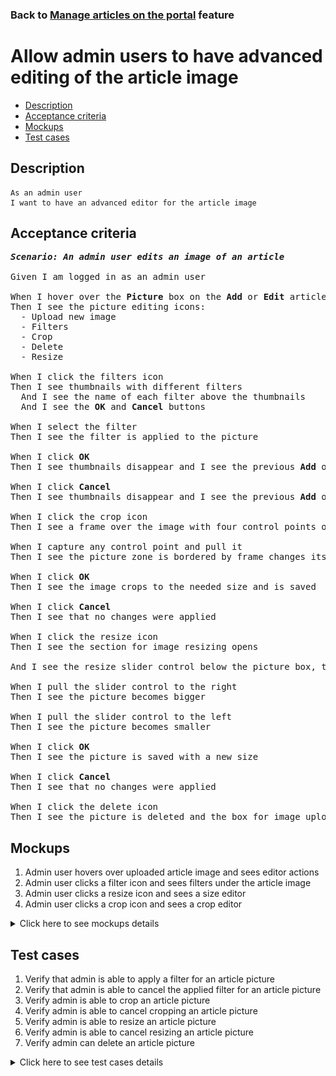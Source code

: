 ### Back to [Manage articles on the portal](../../) feature

# Allow admin users to have advanced editing of the article image

- [Description](#description)
- [Acceptance criteria](#acceptance-criteria)
- [Mockups](#mockups)
- [Test cases](#test-cases)

## Description

    As an admin user
    I want to have an advanced editor for the article image

## Acceptance criteria

<pre>
<b><i>Scenario: An admin user edits an image of an article</i></b>

Given I am logged in as an admin user

When I hover over the <b>Picture</b> box on the <b>Add</b> or <b>Edit</b> article page
Then I see the picture editing icons:
  - Upload new image
  - Filters
  - Crop
  - Delete
  - Resize

When I click the filters icon
Then I see thumbnails with different filters
  And I see the name of each filter above the thumbnails
  And I see the <b>OK</b> and <b>Cancel</b> buttons

When I select the filter
Then I see the filter is applied to the picture

When I click <b>OK</b>
Then I see thumbnails disappear and I see the previous <b>Add</b> or <b>Edit</b> article page with the edited image

When I click <b>Cancel</b>
Then I see thumbnails disappear and I see the previous <b>Add</b> or <b>Edit</b> article page without changes

When I click the crop icon
Then I see a frame over the image with four control points on each corner of the frame to edit the size in two dimensions. The image outside this frame is covered with a half-transparent overlay

When I capture any control point and pull it
Then I see the picture zone is bordered by frame changes its size

When I click <b>OK</b>
Then I see the image crops to the needed size and is saved

When I click <b>Cancel</b>
Then I see that no changes were applied

When I click the resize icon
Then I see the section for image resizing opens

And I see the resize slider control below the picture box, the <b>Cancel</b> and <b>OK</b> buttons on the right below the picture, and the resize slider control with the small image icon on the left and the bigger image icon on the right

When I pull the slider control to the right
Then I see the picture becomes bigger

When I pull the slider control to the left
Then I see the picture becomes smaller

When I click <b>OK</b>
Then I see the picture is saved with a new size

When I click <b>Cancel</b>
Then I see that no changes were applied

When I click the delete icon
Then I see the picture is deleted and the box for image upload appears
</pre>

## Mockups

1. Admin user hovers over uploaded article image and sees editor actions
2. Admin user clicks a filter icon and sees filters under the article image
3. Admin user clicks a resize icon and sees a size editor
4. Admin user clicks a crop icon and sees a crop editor

<details>
  <summary>Click here to see mockups details</summary>

**1. Admin user hovers over uploaded article image and sees editor actions:**

![Admin user hovers over uploaded article image and sees editor actions](/sports_hub_portal/web_application_features/manage_articles/images/article_image_hover_editor.png)

**2. Admin user clicks filter icon and sees filters under the article image:**

![Admin user clicks filter icon and sees filters under the article image](/sports_hub_portal/web_application_features/manage_articles/images/article_image_filters.png)

**3. Admin user clicks resize icon and sees a size editor:**

![Admin user clicks resize icon and sees a size editor](/sports_hub_portal/web_application_features/manage_articles/images/article_image_size_editor.png)

**4. Admin user clicks a crop icon and sees a crop editor:**

![Admin user clicks a crop icon and sees a crop editor](/sports_hub_portal/web_application_features/manage_articles/images/article_image_crop_editor.png)

</details>

## Test cases

1. Verify that admin is able to apply a filter for an article picture
2. Verify that admin is able to cancel the applied filter for an article picture
3. Verify admin is able to crop an article picture
4. Verify admin is able to cancel cropping an article picture
5. Verify admin is able to resize an article picture
6. Verify admin is able to cancel resizing an article picture
7. Verify admin can delete an article picture

<details>
  <summary>Click here to see test cases details</summary>

### **#1. Verify that admin is able to apply a filter for an article picture**

|Preconditions|Steps|Expected result
--------------|-----|----------
|- Log in with admin account</br>- Go to the category configuration page|1) Click <b>+Add Article</b></br>2) Upload some picture</br>3) In the <b>Picture</b> section, click the filters icon</br>4) Select filter</br>5) Click <b>OK</b>|5) The thumbnails disappear and the filter is applied|

### **#2. Verify that admin is able to cancel the applied filter for an article picture**

|Preconditions|Steps|Expected result
--------------|-----|----------
|- Log in with admin account</br>- Go to the category configuration page|1) Click <b>+Add Article</b></br>2) Upload some picture</br>3) In the <b>Picture</b> section, click the filters icon</br>4) Select filter</br>5) Click <b>Cancel</b>|5) The thumbnails disappear and no changes are applied to the image|

### **#3. Verify admin is able to crop an article picture**

|Preconditions|Steps|Expected result
--------------|-----|----------
|- Log in with admin account</br>- Go to the category configuration page|1) Click <b>+Add Article</b></br>2) Upload some picture</br>3) In the <b>Picture</b> section, click the crop icon</br>4) Capture any control point and pull it</br>5) Click <b>OK</b>|5) The crop editor disappears and the picture is cropped to the proper size and saved|

### **#4. Verify admin is able to cancel cropping an article picture**

|Preconditions|Steps|Expected result
--------------|-----|----------
|- Log in with admin account</br>- Go to the category configuration page|1) Click <b>+Add Article</b></br>2) Upload some picture</br>3) In the <b>Picture</b> section, click the crop icon</br>4) Capture any control point and pull it</br>5) Click <b>Cancel</b>|5) The crop editor disappears and no changes are applied to the image|

### **#5. Verify admin is able to resize an article picture**

|Preconditions|Steps|Expected result
--------------|-----|----------
|- Log in with admin account</br>- Go to the category configuration page|1) Click <b>+Add Article</b></br>2) Upload some picture</br>3) In the <b>Picture</b> section, click the resize icon</br>4) Move the slider control to the right and to the left</br>5) Click <b>OK</b>|5) The resize editor disappears and the picture is saved with changed size|

### **#6. Verify admin is able to cancel resizing an article picture**

|Preconditions|Steps|Expected result
--------------|-----|----------
|- Log in with admin account</br>- Go to the category configuration page|1) Click <b>+Add Article</b></br>2) Upload some picture</br>3) In the <b>Picture</b> section, click the resize icon</br>4) Move the slider control to the right and to the left</br>5) Click <b>Cancel</b>|5) The resize editor disappears and no changes are applied to the image|

### **#7. Verify admin can delete an article picture**

|Preconditions|Steps|Expected result
--------------|-----|----------
|- Log in with admin account</br>- Go to the category configuration page|1) Click <b>+Add Article</b></br>2) Upload some picture</br>3) In the <b>Picture</b> section, click the delete icon|4) The image disappears and an empty <b>Picture</b> field is shown|

</details>

